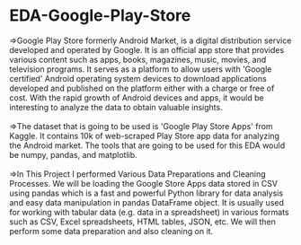 # EDA-Google-Play-Store
<p>
=>Google Play Store formerly Android Market, is a digital distribution service developed and operated by Google. It is an official app store that provides various content such as apps, books, magazines, music, movies, and television programs. It serves as a platform to allow users with 'Google certified' Android operating system devices to download applications developed and published on the platform either with a charge or free of cost. With the rapid growth of Android devices and apps, it would be interesting to analyze the data to obtain valuable insights.
<br><br>
=>The dataset that is going to be used is 'Google Play Store Apps' from Kaggle. It contains 10k of web-scraped Play Store app data for analyzing the Android market. The tools that are going to be used for this EDA would be numpy, pandas, and matplotlib.
<br><br>
=>In This Project  I performed Various Data Preparations and Cleaning Processes. We will be loading the Google Store Apps data stored in CSV using pandas which is a fast and powerful Python library for data analysis and easy data manipulation in pandas DataFrame object. It is usually used for working with tabular data (e.g. data in a spreadsheet) in various formats such as CSV, Excel spreadsheets, HTML tables, JSON, etc. We will then perform some data preparation and also cleaning on it.
</p>
